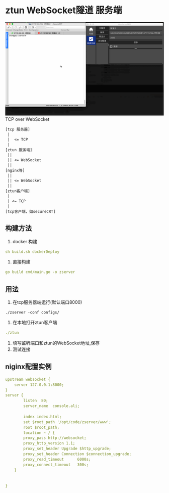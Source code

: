 # ztun WebSocket隧道 服务端
![image](./ztun.gif)
TCP over WebSocket

```
[tcp 服务器]
 |
 |  <= TCP
 |
[ztun 服务端]
 ||
 || <= WebSocket
 ||
[nginx等]
 ||
 || <= WebSocket
 ||
[ztun客户端]
 |
 | <= TCP
 |
[tcp客户端，如secureCRT]
```
## 构建方法
1. docker 构建
```yaml
sh build.sh dockerDeploy
```
1. 直接构建
```yaml
go build cmd/main.go -o zserver
```
## 用法

1. 在tcp服务器端运行(默认端口8000) 
```
./zserver -conf configs/
```
1. 在本地打开ztun客户端
```yaml
./ztun
```
1. 填写监听端口和ztun的WebSocket地址,保存
1. 测试连接

## niginx配置实例
```yaml
upstream websocket {
    server 127.0.0.1:8000;
}
server {
        listen  80;
        server_name  console.ali;

        index index.html;
        set $root_path '/opt/code/zserver/www';
        root $root_path;
        location ~ / {
        proxy_pass http://websocket;
        proxy_http_version 1.1;
        proxy_set_header Upgrade $http_upgrade;
        proxy_set_header Connection $connection_upgrade;
        proxy_read_timeout      6000s;
        proxy_connect_timeout   300s;
    }


}
```

